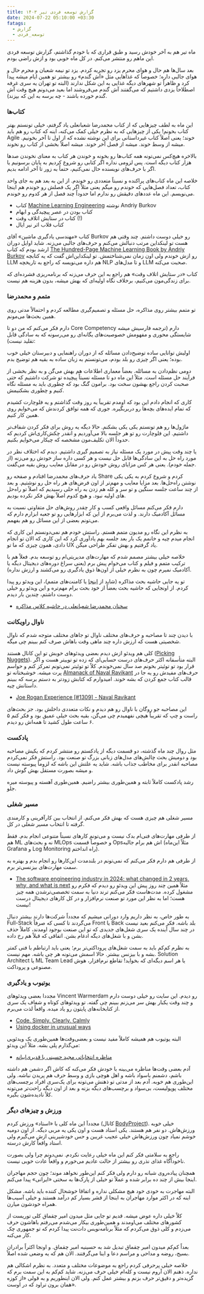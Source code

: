 ```yaml
---
title: گزارش توسعه فردی تیر ۱۴۰۳
date: 2024-07-22 05:10:00 +03:30
fatags:
  - گزارش
  - توسعه_فردی
---
```

ماه تیر هم به آخر خودش رسید و طبق قراری که با خودم گذاشتم، گزارش توسعه فردی این ماهم رو منتشر می‌کنم. در کل ماه خوبی بود و ازش راضی بودم. 

بعد سال‌ها هم حال و هوای محرم یزد رو تجربه کردم. یزد تو نیمه شعبان و محرم حال و هوای جالبی داره؛ خصوصاً که غذاهایی مثل «آش گندم» رو بیشتر تو همین ایام میشه پیدا کرد و ظاهراً تو شهرهای دیگه غذایی به این شکل ندارند (البته تو تهران یه سری غرفه اصطلاحاً یزدی داشتیم که می‌گفتند آش گندم می‌فروشند اما بعید می‌دونم هیچ وقت آش گندم خورده باشند - چه برسه به این که بپزند). 

### کتاب‌ها
این ماه به لطف چیزهایی که از کتاب محمدرضا شعبانعلی یاد گرفتم، خیلی تونستم بهتر کتاب بخونم! یکی از چیزهایی که به نظرم خیلی کمک می‌کنه، اینه که کتاب رو هم باید Agile خوند؛ یعنی اصلاً کتاب غیرداستانی برای این نوشته نشده که از اول تا آخر بخونیم. میشه از وسط خوند. میشه از فصل آخر خوند. میشه اصلاً بخشی از کتاب رو نخوند. 

بالاخره هیچ‌کس نمی‌تونه همه کتاب‌ها رو بخونه و خوندن هر کتاب به معنای نخوندن صدها هزار کتاب دیگه است. پس لزومی نداره اگر کتابی رو شروع کردیم به پایان برسونیم یا اگر با حرف‌های نویسنده حال نمی‌کنیم، حتماً به زور تا آخر ادامه بدیم. 

خلاصه این ماه کتاب‌های پراکنده و نسبتاً متعددی رو خوندم. از این به بعد هم به جای واحد کتاب، تعداد فصل‌هایی که خوندم رو میگم یعنی مثلاً اگر یک فصلش رو خوندم هم اینجا می‌نویسم. این ماه عددهای دقیقش رو ندارم اما حدوداً چند فصل از هر کدوم رو خوندم. 

- کتاب [Machine Learning Engineering](https://mlebook.com/) نوشته Andriy Burkov
- کتاب بودن در عصر پیچیدگی و ابهام 
- کتاب در ستایش اتلاف وقت (!) 
- کتاب قلاب اثر نیر ایال

کتاب «مهندسی یادگیری ماشین» آقای Burkov رو خیلی دوست داشتم. چند وقتی هم هست تو لینکداین مرتب دنبالش می‌کنم و حرف‌های جالبی می‌زنه. شاید اوایل دوران ارشد بودم که کتاب [The Hundred-Page Machine Learning Book by Andriy Burkov](https://themlbook.com/) رو ازش خوندم ولی اون زمان نمی‌شناختمش. تو لینکداین‌اش گفت که یه کتابچه LLM هم داره می‌نویسه که راجع به تاریخچه NLP و تا مدل‌های LLM صحبت می‌کنه. 

کتاب «در ستایش اتلاف وقت» هم راجع به این حرف می‌زنه که برنامه‌ریزی فشرده‌ای که برای زندگی‌مون می‌کنیم، برخلاف نگاه اولیه‌ای که بهش میشه، بدون هزینه هم نیست. 

### متمم و محمدرضا
تو متمم بیشتر روی مذاکره، حل مسئله و تصمیم‌گیری مطالعه کردم و احتمالاً مدتی روی همین بحث‌ها می‌مونم. 

دارم فکر می‌کنم که من دو تا Core Competency دارم (ترجمه فارسیش میشه شایستگی محوری و مفهومش خصوصیت‌های یگانه‌ای رو می‌رسونه که به سادگی قابل تقلید نیست):

اولیش توانایی ساده توضیح‌دادن مسائله که از دوران راهنمایی و دبیرستان خیلی خوب بوده؛ یعنی اگر چیزی رو بلد بودم، می‌تونستم به زبان ساده به بقیه هم توضیح بدم.

دومی نظم‌دادن به مسائله. بعضاً معماری اطلاعات هم بهش می‌گن و به نظر بخشی از فرآیند حل مسئله است. مثلاً این ماه دو تا مسئله نسبتاً پیچیده تو شرکت داشتیم که حتی صحبت کردن راجع بهشون سخت بود. برامون گنگ بود که چطوری باید به مسئله نگاه کنیم و چطوری بشکنیمش. 

کاری که انجام دادم این بود که اومدم تقریباً یه روز وقت گذاشتم و یه فلوچارت کشیدم که تمام ایده‌های بچه‌ها رو دربربگیره. جوری که همه توافق کردندش که می‌خوایم روی همین کار کنیم. 

ماژول‌ها رو هم تونستم یکی یکی بشکنم. حالا دیگه یه روش برای فکر کردن شفاف‌تر داشتیم. این فلوچارت رو تو هر جلسه بالا می‌آوردیم و انقدر چکش‌کاری‌اش کردیم که حدوداً الان تکلیف‌مون مشخصه که چیکار می‌خوایم بکنیم. 

یا چند وقت پیش در مورد یک مسئله نیاز به تصمیم گیری داشتیم. دیدم که اختلاف نظر در مورد راه حل به این سادگی‌ها قابل حل نیست و هر کسی داره ساز خودش رو می‌زنه (از جمله خودم). یعنی هر کس مزایای روش خودش رو در مقابل معایب روش بقیه می‌گفت. 

یاد حرف‌های محمدرضا افتادم و صفحه رو Share کردم و شروع کردم به یکی یکی نوشتن راه‌حل‌ها. بعد مزایا معایب و مهم‌تر از اون فرض‌های هر راه حل رو نوشتیم. و بعد از چند ساعت جلسه سنگین و تو سر و کله هم زدن به راه حلی رسیدیم که اصلاً تو راه‌حل های اولیه نبود. و هیچ کدوم اصلاً بهش فکر نکرده بودیم. 

دارم فکر می‌کنم مسائل واقعی کسب و کار چقدر روش‌های حل متفاوتی نسبت به مسائل آکادمیک دارند. و لذت می‌برم از این که ابزارهایی رو تو جعبه ابزارم دارم که می‌تونم بعضی از این مسائل رو هم بفهمم. 

به نظرم این نگاه رو مدیون متمم هستم. راستش خودم هم نمی‌دونستم این کاری که انجام میدم چیه و خانمم یک بار بعد جلسه بهم یادآوری کرد که این کاری که الان تو انجام دادی، همون چیزی که ما تو UX یاد گرفتیم و بهش تفکر طراحی میگن. 

خلاصه خیلی بیشتر مصمم شدم که مهارت‌های مدیریتی‌ام رو توسعه بدم. فعلاً هم با ترکیب متمم و فیلم و کتاب می‌خوام پیش برم (یعنی سراغ دوره‌های دیجیتال دیگه یا آکادمیک نمیرم چون به نظرم خیلی از اون‌ها ذوق یادگیری رو می‌کشند و ارزش نداره). 

تو یه جایی حاشیه بحث مذاکره (شاید از [اینجا](https://iiman.blog.ir/page/%DA%AF%D9%84%DA%86%DB%8C%D9%86-%D9%81%D8%B6%D8%A7%DB%8C-%D9%88%D8%A8) یا کامنت‌های متمم)، این ویدئو رو پیدا کردم. از اونجایی که حاشیه بحث‌ بعضاً از خود بحث برام مهم‌تره و این ویدئو رو خیلی دوست داشتم، چندین بار دیدم. 

- [سخنان محمدرضا شعبانعلی در حاشیه کلاس مذاکره](https://youtu.be/5j89yZ9R-20?t=2849)
### ناوال راویکانت
با دیدن چند تا مصاحبه و حرف‌های مختلف ناوال تو جاهای مختلف متوجه شدم که ناوال شخصیتی هست که ارزش داره چند ماهی وقت باهاش صرف کنم ببینم چی میگه. 

کلی هم ویدئو ازش دیدم بعضی ویدئوهای خوبش تو این کانال هستند ([Picking Nuggets](https://www.youtube.com/@PickingNuggets)). البته متأسفانه اکثر حرف‌های درست حسابی‌ای که زده تو توییتر هست و اگر قرار بود تو توئیتر بخونم صد سال نمی‌خوندم. کلاً تو توئیتر نمی‌تونم تمرکز کنم و حواسم پرت میشه. خوشبختانه تو [Almanack of Naval Ravikant](https://www.navalmanack.com/) حرف‌های مفیدش رو یه جا در قالب کتاب جمع کردن که بشه خوند. امیدوارم که کتابش زودتر به دستم برسه که ببینم داستانش چیه. 

- [Joe Rogan Experience [#1309] - Naval Ravikant](https://www.youtube.com/watch?v=3qHkcs3kG44&t=1137s)

این مصاحبه جو روگان با ناوال رو هم دیدم و نکات متعددی داخلش بود. جز بحث‌های راست و چپ که تقریباً هیچی نفهمیدم چی می‌گن، بقیه بحث خیلی عمیق بود و فکر کنم ۵ ۶ ساعت طول کشید تا همه‌اش رو دیدم. 
### پادکست
مثل روال چند ماه گذشته، دو قسمت دیگه از پادکستم رو منتشر کردم که یکیش مصاحبه بود و دومیش بحث چالش‌های مدل‌های زبانی بزرگ تو صنعت بود. راستش فکر نمی‌کردم مصاحبه انقدر برای مخاطب جذاب باشه. شاید یه علتش این باشه که لزوماً پیوسته نیست و میشه بصورت مستقل بهش گوش داد. 

رشد پادکست کاملاً ثابته و همین‌طوری بیشتر راضیم. همین‌طوری آهسته و پیوسته میره جلو. 
### مسیر شغلی
مسیر شغلی هم چیزی هست که بهش فکر می‌کنم. از انتخاب بین کارآفرینی و کارمندی گرفته تا انتخاب مسیر شغلی در کل. 

از طرفی مهارت‌های فنی‌ام بدک نیست و می‌تونم کارهای نسبتاً متنوعی انجام بدم. فقط هم ML نه و بحث‌های MLOps و خصوصاً قسمت Opsاش هم برام جالبه (مثلاً این‌ماه Grafana و Log Monitoring راه انداختم). 

از طرفی هم دارم فکر می‌کنم که نمی‌تونم در بلندمدت این‌کارها رو انجام بدم و بهتره به سمت مهارت‌های بیزنسی‌تر برم. 

- [The software engineering industry in 2024: what changed in 2 years, why, and what is next](https://www.youtube.com/watch?v=VpPPHDxR9aM)
مثلاً همین چند روز پیش این ویدئو رو دیدم که فکرم رو مشغول کرده. مدت‌هاست فکر می‌کنم ترند دنیا به سمت تخصصی‌ترشدن همه چیز هست؛ اما به نظر این مورد تو صنعت نرم‌افزار و در کل کارهای دیجیتال درست نیست! 

به طور خاص، به نظر داریم وارد دورانی میشیم که مجدداً شرکت‌ها دارند بیشتر دنبال Full-Stack می‌گردند تا کسی که صرفاً Front یا Back بلد باشه. فکر می‌کنم بعید نیست در چند سال آینده یک سری شغل‌های جدیدی که تو این صنعت بوجود اومدند، کاملاً حذف بشن و با شغل‌های دیگه ادغام بشن. اتفاقی که قبلاً هم رخ داده. 

به نظرم کم‌کم باید به سمت شغل‌های پروداکتی‌تر برم؛ یعنی باید ارتباطم با فنی کمتر بشه و با بیزنس بیشتر. حالا اسمش می‌تونه هر چی باشه. مهم نیست. Solution Architect یا ML Team Lead یا هر اسم دیگه‌ای که بخواید! تقاطع نرم‌افزار، هوش مصنوعی و پروداکت. 

### یوتیوب و یادگیری
مجددا بعضی ویدئوهای Vincent Warmerdam رو دیدم. این سایت رو خیلی دوست دارم و چند وقت یکبار بهش سر می‌زنم ببینم چی گفته. تو ویدئوهای کوتاه و شفاف یک سری از کتابخانه‌های پایتون رو یاد میده. واقعاً لذت می‌برم. 
- [Code. Simply. Clearly. Calmly](https://calmcode.io/)
- [Using docker in unusual ways](https://www.youtube.com/watch?v=zfNqp85g5JM)

البته یوتیوب هم همیشه کاملاً مفید نیست و بعضی‌وقت‌ها همین‌طوری یک ویدئویی می‌گذارم پلی بشه. مثلاً این ویدئو:

- [مناظره انتخاباتی مجید حسینی با قدیری‌ابیانه](https://www.youtube.com/watch?v=Z110atm7szE)

آدم بعضی وقت‌ها مناظره می‌بینه با خودش فکر می‌کنه که کاش اگر دشمن هم داشته باشم، دشمنم باسواد باشه و اهل هوچی بازی و وسط حرف هم پریدن نباشه. ولی این‌طوری هم خوبه. آدم بعد از مدتی تو ذهنش می‌تونه برای یک‌سری افراد برچسب‌های مختلف پوپولیست، بی‌سواد و برچسب‌های دیگه بزنه و بعد از اون دیگه راحت‌تر می‌تونه کلاً نادیده‌شون بگیره. 
### ورزش و چیزهای دیگر
مجددآ این ماه کلی با «استاد» ورزش کردم (کانال [BodyProject](https://www.youtube.com/@BodyProjectchallenge)). خیلی خوبه ورزش‌هاش. دو نفر هم هستند. یکی استاد هست و اون یکی یه مربی دیگه. از اون دومیه خوشم نمیاد چون ورزش‌هاش خیلی عجیب غریبن و حس خودشیرینی ازش می‌گیرم ولی استاد واقعاً کارش درسته. 

راجع به سلامتی فکر کنم این ماه خیلی رعایت نکردم. نمی‌دونم چرا ولی بصورت ناخودآگاه غذای نذری رو بیشتر از حالت عادیم می‌خورم و واقعاً عادت خوبی نیست. 

همچنان پیاده‌روی شبانه رو دارم ولی فکر کنم این‌طور نخواهد موند؛ چون حجم مهاجران اینجا بیش از چند ده برابر شده و عملاً تو خیلی از پارک‌ها به سختی «ایرانی» پیدا می‌کنم. 

البته مهاجرت به خودی خود هیچ مشکلی نداره و اتفاقا خوشحال کننده باید باشه. مشکل اینه که در اکثر موارد مهاجران به اینجا از قشر بسیار کم درآمد هستند و خیلی آسیب‌ها همراه خودشون میارن. 

کلاً خیلی داره عوض میشه. قدیم تو جایی مثل میدون امیر چقماق کلی توریست از کشورهای مختلف  می‌اومدند و همین‌طوری بیکار می‌شدم می‌رفتم باهاشون حرف می‌زدم و کلی ذوق می‌کردم که مثلاً برنامه‌نویس دات‌نت پیدا کردم که تو جمهوری چک کار می‌کنه. 

بعداً کم‌کم میدون امیر چقماق تبدیل شد به حسینیه امیر چقماق. و اونجا اکثراً برادران بسیج، روضه و مداحی و مراسم دعا و اینا می‌گرفتند. الان هم که یه وضعی شده اصلاً. 

خلاصه خیلی پرحرفی کردم راجع به موضوعات مختلف و متعدد. به نظرم اشکالی هم نداره. ذهنم الان آروم نیست و کله‌ام خیلی حرف می‌زنه. شاید کم‌کم به این سمت برم که گزیده‌تر و دقیق‌تر حرف بزنم و بیشتر عمل کنم. ولی الان اینطوریم و به قولی «از کوزه همان برون تراود که در اوست». 

